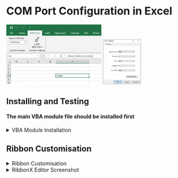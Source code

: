 # COM Port Configuration in Excel

<p float="left">
  <img src="/Images/COM_PORT_CONFIG.bmp" alt="COM_PORT_CONFIG" title="COM Port Configuration" width="50%" height="50%">
  <img src="/Images/COM_PROPERTIES.bmp" alt="COM_PROPERTIES" title="COM Port Properties" width="20%" height="20%">
</p>





## Installing and Testing

####  The main VBA module file should be installed first

<details><summary>VBA Module Installation</summary>
<p>

- Download [COM_PORT_ENUM_SETTINGS.bas](COM_PORT_ENUM_SETTINGS.bas) to a known location on your PC  
- Open a new Excel document   
- Enter the VBA Environment (Alt-F11)  
- From VBA Environment, view the Project Explorer (Control-R)  
- From Project Explorer, right-hand click and select Import File  
- Import the file COM_PORT_ENUM_SETTINGS.bas 
- Check that a new module `COM_PORT_ENUM_SETTINGS` is created and visible in the Modules folder
- VBA6 only - delete `PtrSafe` keyword in function definition   
- Close and return to Excel (Alt-Q)  
- IMPORTANT - save document as type Macro-Enabled with a file name of your choice 

  </p>
  </details>

## Ribbon Customisation

<details><summary>Ribbon Customisation</summary>
<p>

#### Adding custom Ribbon tab

The [Office RibbonX Editor](https://github.com/fernandreu/office-ribbonx-editor/releases/tag/v1.9.0) is recommended for Ribbon customisation.  

Download and install RibbonX following the instructions provided with it.  

Download the file [`RIBBON.xml`](/RIBBON/Ribbon.xml) in preparation for use.  

Follow the [instructions](/RIBBON/RibbonCustomisation.md) to install the `RIBBON.xml` customisation file.

</p>
</details>

<details><summary>RibbonX Editor Screenshot</summary>
<p>

**Successful Ribbon XML customisation and validation using RibbonX editor**  
  
<img src="/RIBBON/RIBBONX_CONFIG.bmp" alt="RibbonX" title="RibbonX Result" width="80%" height="80%">

</p>
</details>




